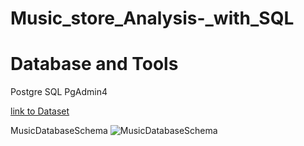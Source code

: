 # Music_store_Analysis-_with_SQL

# Database and Tools
Postgre SQL
PgAdmin4

[link to Dataset](https://www.kaggle.com/datasets/mohammadkaiftahir/music-dataset?select=Music+Data+Project.sql)

MusicDatabaseSchema
![MusicDatabaseSchema](https://github.com/Karan111980/Music_store_Analysis-_with_SQL/assets/142926309/138a5e5d-67fc-4a33-8c70-d7396794a388)
